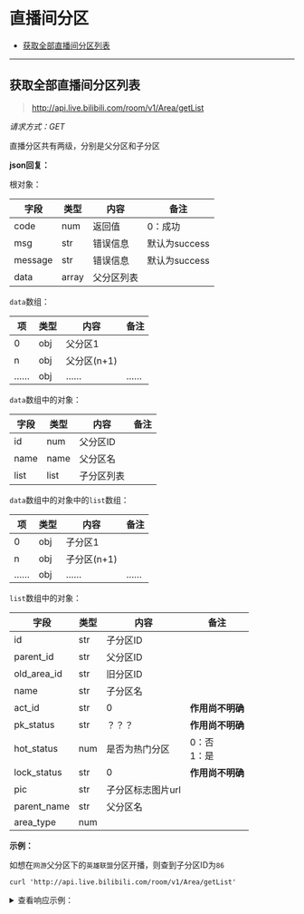 # 直播间分区

- [获取全部直播间分区列表](#获取全部直播间分区列表)

---

## 获取全部直播间分区列表

> http://api.live.bilibili.com/room/v1/Area/getList

*请求方式：GET*

直播分区共有两级，分别是父分区和子分区

**json回复：**

根对象：

| 字段    | 类型   | 内容       | 备注          |
| ------- | ------ | ---------- | ------------- |
| code    | num    | 返回值     | 0：成功       |
| msg     | str    | 错误信息   | 默认为success |
| message | str    | 错误信息   | 默认为success |
| data    | array | 父分区列表 |               |

`data`数组：

| 项   | 类型 | 内容        | 备注 |
| ---- | ---- | ----------- | ---- |
| 0    | obj  | 父分区1     |      |
| n    | obj  | 父分区(n+1) |      |
| ……   | obj  | ……          | ……   |

`data`数组中的对象：

| 字段 | 类型 | 内容       | 备注 |
| ---- | ---- | ---------- | ---- |
| id   | num  | 父分区ID   |      |
| name | name | 父分区名   |      |
| list | list | 子分区列表 |      |

`data`数组中的对象中的`list`数组：

| 项   | 类型 | 内容        | 备注 |
| ---- | ---- | ----------- | ---- |
| 0    | obj  | 子分区1     |      |
| n    | obj  | 子分区(n+1) |      |
| ……   | obj  | ……          | ……   |

`list`数组中的对象：

| 字段        | 类型 | 内容              | 备注             |
| ----------- | ---- | ----------------- | ---------------- |
| id          | str  | 子分区ID          |                  |
| parent_id   | str  | 父分区ID          |                  |
| old_area_id | str  | 旧分区ID          |                  |
| name        | str  | 子分区名          |                  |
| act_id      | str  | 0                 | **作用尚不明确** |
| pk_status   | str  | ？？？            | **作用尚不明确** |
| hot_status  | num  | 是否为热门分区    | 0：否<br />1：是 |
| lock_status | str  | 0                 | **作用尚不明确** |
| pic         | str  | 子分区标志图片url |                  |
| parent_name | str  | 父分区名          |                  |
| area_type   | num  |                   |                  |

**示例：**

如想在`网游`父分区下的`英雄联盟`分区开播，则查到子分区ID为`86`

```shell
curl 'http://api.live.bilibili.com/room/v1/Area/getList'
```

<details>
<summary>查看响应示例：</summary>

```json
{
    "code": 0,
    "msg": "success",
    "message": "success",
    "data": [
        {
            "id": 2,
            "name": "网游",
            "list": [
                {
                    "id": "86",
                    "parent_id": "2",
                    "old_area_id": "4",
                    "name": "英雄联盟",
                    "act_id": "0",
                    "pk_status": "0",
                    "hot_status": 1,
                    "lock_status": "0",
                    "pic": "http://i0.hdslb.com/bfs/vc/dcfb14f14ec83e503147a262e7607858b05d7ac0.png",
                    "parent_name": "网游",
                    "area_type": 0
                },
                {
                    "id": "252",
                    "parent_id": "2",
                    "old_area_id": "3",
                    "name": "逃离塔科夫",
                    "act_id": "0",
                    "pk_status": "0",
                    "hot_status": 1,
                    "lock_status": "0",
                    "pic": "http://i0.hdslb.com/bfs/vc/762a7de3dd5fe8165d1d55b232484a017941592f.png",
                    "parent_name": "网游",
                    "area_type": 0
                },
                {
                    "id": "80",
                    "parent_id": "2",
                    "old_area_id": "1",
                    "name": "绝地求生",
                    "act_id": "0",
                    "pk_status": "0",
                    "hot_status": 1,
                    "lock_status": "0",
                    "pic": "http://i0.hdslb.com/bfs/vc/43ca83fdcd10505eaeef1b76cf8ce642a53b94da.png",
                    "parent_name": "网游",
                    "area_type": 0
                },
               …………
            ]
        },
        {
            "id": 3,
            "name": "手游",
            "list": [
                {
                    "id": "35",
                    "parent_id": "3",
                    "old_area_id": "12",
                    "name": "王者荣耀",
                    "act_id": "0",
                    "pk_status": "0",
                    "hot_status": 1,
                    "lock_status": "0",
                    "pic": "http://i0.hdslb.com/bfs/vc/0fefa924760b2dd492a12dddafe179bfa1216918.png",
                    "parent_name": "手游",
                    "area_type": 0
                },
               …………
            ]
        },
        {
            "id": 6,
            "name": "单机",
            "list": [
                {
                    "id": "236",
                    "parent_id": "6",
                    "old_area_id": "1",
                    "name": "主机游戏",
                    "act_id": "0",
                    "pk_status": "0",
                    "hot_status": 1,
                    "lock_status": "0",
                    "pic": "http://i0.hdslb.com/bfs/vc/edb636ee59f902e3134a2790545045bddd70978e.png",
                    "parent_name": "单机",
                    "area_type": 0
                },
               …………
            ]
        },
        {
            "id": 1,
            "name": "娱乐",
            "list": [
                {
                    "id": "21",
                    "parent_id": "1",
                    "old_area_id": "10",
                    "name": "视频唱见",
                    "act_id": "0",
                    "pk_status": "1",
                    "hot_status": 1,
                    "lock_status": "0",
                    "pic": "http://i0.hdslb.com/bfs/vc/72b93ddafdf63c9f0b626ad546847a3c03c92b6f.png",
                    "cate_id": "12",
                    "parent_name": "娱乐",
                    "area_type": 0
                },
                …………
            ]
        },
        {
            "id": 5,
            "name": "电台",
            "list": [
                {
                    "id": "190",
                    "parent_id": "5",
                    "old_area_id": "10",
                    "name": "唱见电台",
                    "act_id": "0",
                    "pk_status": "0",
                    "hot_status": 0,
                    "lock_status": "0",
                    "pic": "http://i0.hdslb.com/bfs/vc/d22d7fafbf9b24e2bc3ce1df5eb9f006e6035e5d.png",
                    "parent_name": "电台",
                    "area_type": 0
                },
                …………
            ]
        }
    ]
}
```

</details>
